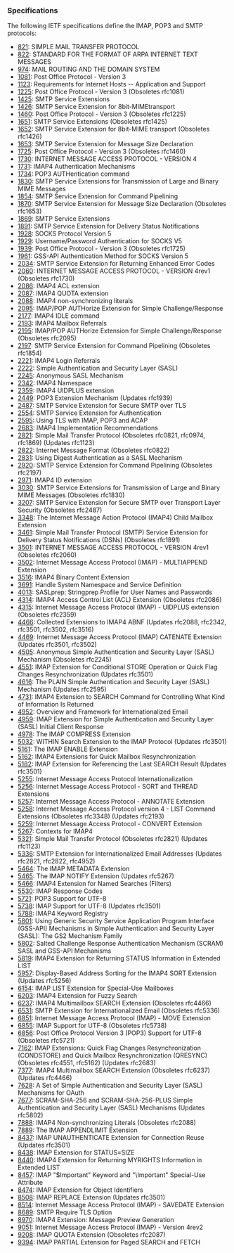 ### Specifications

The following IETF specifications define the IMAP, POP3 and SMTP protocols:

* [821](https://tools.ietf.org/html/rfc821): SIMPLE MAIL TRANSFER PROTOCOL
* [822](https://tools.ietf.org/html/rfc822): STANDARD FOR THE FORMAT OF ARPA INTERNET TEXT MESSAGES
* [974](https://tools.ietf.org/html/rfc974): MAIL ROUTING AND THE DOMAIN SYSTEM
* [1081](https://tools.ietf.org/html/rfc1081): Post Office Protocol - Version 3
* [1123](https://tools.ietf.org/html/rfc1123): Requirements for Internet Hosts -- Application and Support
* [1225](https://tools.ietf.org/html/rfc1225): Post Office Protocol - Version 3 (Obsoletes rfc1081)
* [1425](https://tools.ietf.org/html/rfc1425): SMTP Service Extensions
* [1426](https://tools.ietf.org/html/rfc1426): SMTP Service Extension for 8bit-MIMEtransport
* [1460](https://tools.ietf.org/html/rfc1460): Post Office Protocol - Version 3 (Obsoletes rfc1225)
* [1651](https://tools.ietf.org/html/rfc1651): SMTP Service Extensions (Obsoletes rfc1425)
* [1652](https://tools.ietf.org/html/rfc1652): SMTP Service Extension for 8bit-MIME transport (Obsoletes rfc1426)
* [1653](https://tools.ietf.org/html/rfc1653): SMTP Service Extension for Message Size Declaration
* [1725](https://tools.ietf.org/html/rfc1725): Post Office Protocol - Version 3 (Obsoletes rfc1460)
* [1730](https://tools.ietf.org/html/rfc1730): INTERNET MESSAGE ACCESS PROTOCOL - VERSION 4
* [1731](https://tools.ietf.org/html/rfc1731): IMAP4 Authentication Mechanisms
* [1734](https://tools.ietf.org/html/rfc1734): POP3 AUTHentication command
* [1830](https://tools.ietf.org/html/rfc1830): SMTP Service Extensions for Transmission of Large and Binary MIME Messages
* [1854](https://tools.ietf.org/html/rfc1854): SMTP Service Extension for Command Pipelining
* [1870](https://tools.ietf.org/html/rfc1870): SMTP Service Extension for Message Size Declaration (Obsoletes rfc1653)
* [1869](https://tools.ietf.org/html/rfc1869): SMTP Service Extensions
* [1891](https://tools.ietf.org/html/rfc1891): SMTP Service Extension for Delivery Status Notifications
* [1928](https://tools.ietf.org/html/rfc1928): SOCKS Protocol Version 5
* [1929](https://tools.ietf.org/html/rfc1929): Username/Password Authentication for SOCKS V5
* [1939](https://tools.ietf.org/html/rfc1939): Post Office Protocol - Version 3 (Obsoletes rfc1725)
* [1961](https://tools.ietf.org/html/rfc1961): GSS-API Authentication Method for SOCKS Version 5
* [2034](https://tools.ietf.org/html/rfc2034): SMTP Service Extension for Returning Enhanced Error Codes
* [2060](https://tools.ietf.org/html/rfc2060): INTERNET MESSAGE ACCESS PROTOCOL - VERSION 4rev1 (Obsoletes rfc1730)
* [2086](https://tools.ietf.org/html/rfc2086): IMAP4 ACL extension
* [2087](https://tools.ietf.org/html/rfc2087): IMAP4 QUOTA extension
* [2088](https://tools.ietf.org/html/rfc2088): IMAP4 non-synchronizing literals
* [2095](https://tools.ietf.org/html/rfc2095): IMAP/POP AUTHorize Extension for Simple Challenge/Response
* [2177](https://tools.ietf.org/html/rfc2177): IMAP4 IDLE command
* [2193](https://tools.ietf.org/html/rfc2193): IMAP4 Mailbox Referrals
* [2195](https://tools.ietf.org/html/rfc2195): IMAP/POP AUTHorize Extension for Simple Challenge/Response (Obsoletes rfc2095)
* [2197](https://tools.ietf.org/html/rfc2197): SMTP Service Extension for Command Pipelining (Obsoletes rfc1854)
* [2221](https://tools.ietf.org/html/rfc2221): IMAP4 Login Referrals
* [2222](https://tools.ietf.org/html/rfc2222): Simple Authentication and Security Layer (SASL)
* [2245](https://tools.ietf.org/html/rfc2245): Anonymous SASL Mechanism
* [2342](https://tools.ietf.org/html/rfc2342): IMAP4 Namespace
* [2359](https://tools.ietf.org/html/rfc2359): IMAP4 UIDPLUS extension
* [2449](https://tools.ietf.org/html/rfc2449): POP3 Extension Mechanism (Updates rfc1939)
* [2487](https://tools.ietf.org/html/rfc2487): SMTP Service Extension for Secure SMTP over TLS
* [2554](https://tools.ietf.org/html/rfc2554): SMTP Service Extension for Authentication
* [2595](https://tools.ietf.org/html/rfc2595): Using TLS with IMAP, POP3 and ACAP
* [2683](https://tools.ietf.org/html/rfc2683): IMAP4 Implementation Recommendations
* [2821](https://tools.ietf.org/html/rfc2821): Simple Mail Transfer Protocol (Obsoletes rfc0821, rfc0974, rfc1869) (Updates rfc1123)
* [2822](https://tools.ietf.org/html/rfc2822): Internet Message Format (Obsoletes rfc0822)
* [2831](https://tools.ietf.org/html/rfc2831): Using Digest Authentication as a SASL Mechanism
* [2920](https://tools.ietf.org/html/rfc2920): SMTP Service Extension for Command Pipelining (Obsoletes rfc2197)
* [2971](https://tools.ietf.org/html/rfc2971): IMAP4 ID extension
* [3030](https://tools.ietf.org/html/rfc3030): SMTP Service Extensions for Transmission of Large and Binary MIME Messages (Obsoletes rfc1830)
* [3207](https://tools.ietf.org/html/rfc3207): SMTP Service Extension for Secure SMTP over Transport Layer Security (Obsoletes rfc2487)
* [3348](https://tools.ietf.org/html/rfc3348): The Internet Message Action Protocol (IMAP4) Child Mailbox Extension
* [3461](https://tools.ietf.org/html/rfc3461): Simple Mail Transfer Protocol (SMTP) Service Extension for Delivery Status Notifications (DSNs) (Obsoletes rfc1891)
* [3501](https://tools.ietf.org/html/rfc3501): INTERNET MESSAGE ACCESS PROTOCOL - VERSION 4rev1 (Obsoletes rfc2060)
* [3502](https://tools.ietf.org/html/rfc3502): Internet Message Access Protocol (IMAP) - MULTIAPPEND Extension
* [3516](https://tools.ietf.org/html/rfc3516): IMAP4 Binary Content Extension
* [3691](https://tools.ietf.org/html/rfc3691): Handle System Namespace and Service Definition
* [4013](https://tools.ietf.org/html/rfc4013): SASLprep: Stringprep Profile for User Names and Passwords
* [4314](https://tools.ietf.org/html/rfc4314): IMAP4 Access Control List (ACL) Extension (Obsoletes rfc2086)
* [4315](https://tools.ietf.org/html/rfc4315): Internet Message Access Protocol (IMAP) - UIDPLUS extension (Obsoletes rfc2359)
* [4466](https://tools.ietf.org/html/rfc4466): Collected Extensions to IMAP4 ABNF (Updates rfc2088, rfc2342, rfc3501, rfc3502, rfc3516)
* [4469](https://tools.ietf.org/html/rfc4469): Internet Message Access Protocol (IMAP) CATENATE Extension (Updates rfc3501, rfc3502)
* [4505](https://tools.ietf.org/html/rfc4505): Anonymous Simple Authentication and Security Layer (SASL) Mechanism (Obsoletes rfc2245)
* [4551](https://tools.ietf.org/html/rfc4551): IMAP Extension for Conditional STORE Operation or Quick Flag Changes Resynchronization (Updates rfc3501)
* [4616](https://tools.ietf.org/html/rfc4616): The PLAIN Simple Authentication and Security Layer (SASL) Mechanism (Updates rfc2595)
* [4731](https://tools.ietf.org/html/rfc4731): IMAP4 Extension to SEARCH Command for Controlling What Kind of Information Is Returned
* [4952](https://tools.ietf.org/html/rfc4952): Overview and Framework for Internationalized Email
* [4959](https://tools.ietf.org/html/rfc4959): IMAP Extension for Simple Authentication and Security Layer (SASL) Initial Client Response
* [4978](https://tools.ietf.org/html/rfc4978): The IMAP COMPRESS Extension
* [5032](https://tools.ietf.org/html/rfc5032): WITHIN Search Extension to the IMAP Protocol (Updates rfc3501)
* [5161](https://tools.ietf.org/html/rfc5161): The IMAP ENABLE Extension
* [5162](https://tools.ietf.org/html/rfc5162): IMAP4 Extensions for Quick Mailbox Resynchronization
* [5182](https://tools.ietf.org/html/rfc5182): IMAP Extension for Referencing the Last SEARCH Result (Updates rfc3501)
* [5255](https://tools.ietf.org/html/rfc5255): Internet Message Access Protocol Internationalization
* [5256](https://tools.ietf.org/html/rfc5256): Internet Message Access Protocol - SORT and THREAD Extensions
* [5257](https://tools.ietf.org/html/rfc5257): Internet Message Access Protocol - ANNOTATE Extension
* [5258](https://tools.ietf.org/html/rfc5258): Internet Message Access Protocol version 4 - LIST Command Extensions (Obsoletes rfc3348) (Updates rfc2193)
* [5259](https://tools.ietf.org/html/rfc5259): Internet Message Access Protocol - CONVERT Extension
* [5267](https://tools.ietf.org/html/rfc5267): Contexts for IMAP4
* [5321](https://tools.ietf.org/html/rfc5321): Simple Mail Transfer Protocol (Obsoletes rfc2821) (Updates rfc1123)
* [5336](https://tools.ietf.org/html/rfc5336): SMTP Extension for Internationalized Email Addresses (Updates rfc2821, rfc2822, rfc4952)
* [5464](https://tools.ietf.org/html/rfc5464): The IMAP METADATA Extension
* [5465](https://tools.ietf.org/html/rfc5465): The IMAP NOTIFY Extension (Updates rfc5267)
* [5466](https://tools.ietf.org/html/rfc5466): IMAP4 Extension for Named Searches (Filters)
* [5530](https://tools.ietf.org/html/rfc5530): IMAP Response Codes
* [5721](https://tools.ietf.org/html/rfc5721): POP3 Support for UTF-8
* [5738](https://tools.ietf.org/html/rfc5738): IMAP Support for UTF-8 (Updates rfc3501)
* [5788](https://tools.ietf.org/html/rfc5788): IMAP4 Keyword Registry
* [5801](https://tools.ietf.org/html/rfc5801): Using Generic Security Service Application Program Interface (GSS-API) Mechanisms in Simple Authentication and Security Layer (SASL): The GS2 Mechanism Family
* [5802](https://tools.ietf.org/html/rfc5802): Salted Challenge Response Authentication Mechanism (SCRAM) SASL and GSS-API Mechanisms
* [5819](https://tools.ietf.org/html/rfc5819): IMAP4 Extension for Returning STATUS Information in Extended LIST
* [5957](https://tools.ietf.org/html/rfc5957): Display-Based Address Sorting for the IMAP4 SORT Extension (Updates rfc5256)
* [6154](https://tools.ietf.org/html/rfc6154): IMAP LIST Extension for Special-Use Mailboxes
* [6203](https://tools.ietf.org/html/rfc6203): IMAP4 Extension for Fuzzy Search
* [6237](https://tools.ietf.org/html/rfc6237): IMAP4 Multimailbox SEARCH Extension (Obsoletes rfc4466)
* [6531](https://tools.ietf.org/html/rfc6531): SMTP Extension for Internationalized Email (Obsoletes rfc5336)
* [6851](https://tools.ietf.org/html/rfc6851): Internet Message Access Protocol (IMAP) - MOVE Extension
* [6855](https://tools.ietf.org/html/rfc6855): IMAP Support for UTF-8 (Obsoletes rfc5738)
* [6856](https://tools.ietf.org/html/rfc6856): Post Office Protocol Version 3 (POP3) Support for UTF-8 (Obsoletes rfc5721)
* [7162](https://tools.ietf.org/html/rfc7162): IMAP Extensions: Quick Flag Changes Resynchronization (CONDSTORE) and Quick Mailbox Resynchronization (QRESYNC) (Obsoletes rfc4551, rfc5162) (Updates rfc2683)
* [7377](https://tools.ietf.org/html/rfc7377): IMAP4 Multimailbox SEARCH Extension (Obsoletes rfc6237) (Updates rfc4466)
* [7628](https://tools.ietf.org/html/rfc7628): A Set of Simple Authentication and Security Layer (SASL) Mechanisms for OAuth
* [7677](https://tools.ietf.org/html/rfc7677): SCRAM-SHA-256 and SCRAM-SHA-256-PLUS Simple Authentication and Security Layer (SASL) Mechanisms (Updates rfc5802)
* [7888](https://tools.ietf.org/html/rfc7888): IMAP4 Non-synchronizing Literals (Obsoletes rfc2088)
* [7889](https://tools.ietf.org/html/rfc7889): The IMAP APPENDLIMIT Extension
* [8437](https://tools.ietf.org/html/rfc8437): IMAP UNAUTHENTICATE Extension for Connection Reuse (Updates rfc3501)
* [8438](https://tools.ietf.org/html/rfc8438): IMAP Extension for STATUS=SIZE
* [8440](https://tools.ietf.org/html/rfc8440): IMAP4 Extension for Returning MYRIGHTS Information in Extended LIST
* [8457](https://tools.ietf.org/html/rfc8457): IMAP "$Important" Keyword and "\Important" Special-Use Attribute
* [8474](https://tools.ietf.org/html/rfc8474): IMAP Extension for Object Identifiers
* [8508](https://tools.ietf.org/html/rfc8508): IMAP REPLACE Extension (Updates rfc3501)
* [8514](https://tools.ietf.org/html/rfc8514): Internet Message Access Protocol (IMAP) - SAVEDATE Extension
* [8689](https://tools.ietf.org/html/rfc8689): SMTP Require TLS Option
* [8970](https://tools.ietf.org/html/rfc8970): IMAP4 Extension: Message Preview Generation
* [9051](https://tools.ietf.org/html/rfc9051): Internet Message Access Protocol (IMAP) - Version 4rev2
* [9208](https://tools.ietf.org/html/rfc9208): IMAP QUOTA Extension (Obsoletes rfc2087)
* [9394](https://tools.ietf.org/html/rfc9394): IMAP PARTIAL Extension for Paged SEARCH and FETCH
